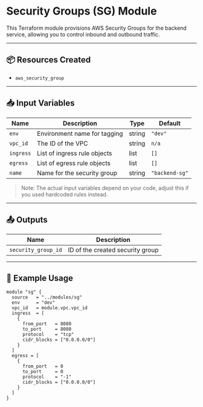 # Security Groups (SG) Module

This Terraform module provisions AWS Security Groups for the backend service, allowing you to control inbound and outbound traffic.

---

## 📦 Resources Created

- `aws_security_group`

---

## 📥 Input Variables

| Name        | Description                      | Type   | Default     |
|-------------|----------------------------------|--------|-------------|
| `env`       | Environment name for tagging     | string | `"dev"`     |
| `vpc_id`    | The ID of the VPC                | string | `n/a`       |
| `ingress`   | List of ingress rule objects     | list   | `[]`        |
| `egress`    | List of egress rule objects      | list   | `[]`        |
| `name`      | Name for the security group      | string | `"backend-sg"` |

> Note: The actual input variables depend on your code, adjust this if you used hardcoded rules instead.

---

## 📤 Outputs

| Name           | Description                        |
|----------------|------------------------------------|
| `security_group_id` | ID of the created security group |

---

## 🚀 Example Usage

```hcl
module "sg" {
  source   = "../modules/sg"
  env      = "dev"
  vpc_id   = module.vpc.vpc_id
  ingress  = [
    {
      from_port   = 8080
      to_port     = 8080
      protocol    = "tcp"
      cidr_blocks = ["0.0.0.0/0"]
    }
  ]
  egress = [
    {
      from_port   = 0
      to_port     = 0
      protocol    = "-1"
      cidr_blocks = ["0.0.0.0/0"]
    }
  ]
}
